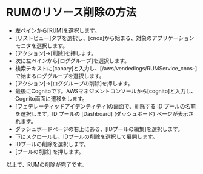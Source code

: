 # RUMのリソース削除の方法

- 左ペインから[RUM]を選択します。
- [リストビュー]タブを選択し、[cnos]から始まる、対象のアプリケーションモニタを選択します。
- [アクション]→[削除]を押します。
- 次に左ペインから[ロググループ]を選択します。
- 検索テキストに[canary]と入力し、[/aws/vendedlogs/RUMService_cnos-]で始まるロググループを選択します。
- [アクション]→[ロググループの削除]を押します。
- 最後にCognitoです。AWSマネジメントコンソールから[cognito]と入力し、Cognito画面に遷移をします。
- [フェデレーティッドアイデンティティ]の画面で、削除する ID プールの名前を選択します。ID プールの [Dashboard] (ダッシュボード) ページが表示されます。
- ダッシュボードページの右上にある、[IDプールの編集]を選択します。
- 下にスクロールし、IDプールの削除を選択して展開します。
- IDプールの削除を選択します。
- [プールの削除] を押します。

以上で、RUMの削除が完了です。